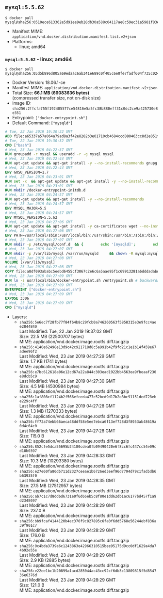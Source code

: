## `mysql:5.5.62`

```console
$ docker pull mysql@sha256:0510ece613362e5d91ee9eb28db30a588c04117ae8c59ec31a5981f83e8e9d13
```

-	Manifest MIME: `application/vnd.docker.distribution.manifest.list.v2+json`
-	Platforms:
	-	linux; amd64

### `mysql:5.5.62` - linux; amd64

```console
$ docker pull mysql@sha256:05d5b896d805a69edaac6ab341e689c0f405c6e0fe7fadf604f735c024aa1d4b
```

-	Docker Version: 18.06.1-ce
-	Manifest MIME: `application/vnd.docker.distribution.manifest.v2+json`
-	Total Size: **66.1 MB (66083636 bytes)**  
	(compressed transfer size, not on-disk size)
-	Image ID: `sha256:2ffcfa755f192485577ce54816e5a5fc38b880eff31c0dc2ce9a425730e8e351`
-	Entrypoint: `["docker-entrypoint.sh"]`
-	Default Command: `["mysqld"]`

```dockerfile
# Tue, 22 Jan 2019 19:30:32 GMT
ADD file:a65337a57a064a79ad8a3f42e8282b3e01710cb4684ccd880463cc8d2e051fa5 in / 
# Tue, 22 Jan 2019 19:30:32 GMT
CMD ["bash"]
# Wed, 23 Jan 2019 04:22:37 GMT
RUN groupadd -r mysql && useradd -r -g mysql mysql
# Wed, 23 Jan 2019 04:22:44 GMT
RUN apt-get update && apt-get install -y --no-install-recommends gnupg dirmngr && rm -rf /var/lib/apt/lists/*
# Wed, 23 Jan 2019 04:22:44 GMT
ENV GOSU_VERSION=1.7
# Wed, 23 Jan 2019 04:23:01 GMT
RUN set -x 	&& apt-get update && apt-get install -y --no-install-recommends ca-certificates wget && rm -rf /var/lib/apt/lists/* 	&& wget -O /usr/local/bin/gosu "https://github.com/tianon/gosu/releases/download/$GOSU_VERSION/gosu-$(dpkg --print-architecture)" 	&& wget -O /usr/local/bin/gosu.asc "https://github.com/tianon/gosu/releases/download/$GOSU_VERSION/gosu-$(dpkg --print-architecture).asc" 	&& export GNUPGHOME="$(mktemp -d)" 	&& gpg --batch --keyserver ha.pool.sks-keyservers.net --recv-keys B42F6819007F00F88E364FD4036A9C25BF357DD4 	&& gpg --batch --verify /usr/local/bin/gosu.asc /usr/local/bin/gosu 	&& gpgconf --kill all 	&& rm -rf "$GNUPGHOME" /usr/local/bin/gosu.asc 	&& chmod +x /usr/local/bin/gosu 	&& gosu nobody true 	&& apt-get purge -y --auto-remove ca-certificates wget
# Wed, 23 Jan 2019 04:23:01 GMT
RUN mkdir /docker-entrypoint-initdb.d
# Wed, 23 Jan 2019 04:24:57 GMT
RUN apt-get update && apt-get install -y --no-install-recommends 		pwgen 		perl 		libaio1 		libncurses5 	&& rm -rf /var/lib/apt/lists/*
# Wed, 23 Jan 2019 04:24:57 GMT
ENV MYSQL_MAJOR=5.5
# Wed, 23 Jan 2019 04:24:57 GMT
ENV MYSQL_VERSION=5.5.62
# Wed, 23 Jan 2019 04:27:06 GMT
RUN apt-get update && apt-get install -y ca-certificates wget --no-install-recommends && rm -rf /var/lib/apt/lists/* 	&& wget "https://cdn.mysql.com/Downloads/MySQL-$MYSQL_MAJOR/mysql-$MYSQL_VERSION-linux-glibc2.12-x86_64.tar.gz" -O mysql.tar.gz 	&& wget "https://cdn.mysql.com/Downloads/MySQL-$MYSQL_MAJOR/mysql-$MYSQL_VERSION-linux-glibc2.12-x86_64.tar.gz.asc" -O mysql.tar.gz.asc 	&& apt-get purge -y --auto-remove ca-certificates wget 	&& export GNUPGHOME="$(mktemp -d)" 	&& gpg --batch --keyserver ha.pool.sks-keyservers.net --recv-keys A4A9406876FCBD3C456770C88C718D3B5072E1F5 	&& gpg --batch --verify mysql.tar.gz.asc mysql.tar.gz 	&& gpgconf --kill all 	&& rm -rf "$GNUPGHOME" mysql.tar.gz.asc 	&& mkdir /usr/local/mysql 	&& tar -xzf mysql.tar.gz -C /usr/local/mysql --strip-components=1 	&& rm mysql.tar.gz 	&& rm -rf /usr/local/mysql/mysql-test /usr/local/mysql/sql-bench 	&& rm -rf /usr/local/mysql/bin/*-debug /usr/local/mysql/bin/*_embedded 	&& find /usr/local/mysql -type f -name "*.a" -delete 	&& apt-get update && apt-get install -y binutils && rm -rf /var/lib/apt/lists/* 	&& { find /usr/local/mysql -type f -executable -exec strip --strip-all '{}' + || true; } 	&& apt-get purge -y --auto-remove binutils
# Wed, 23 Jan 2019 04:27:06 GMT
ENV PATH=/usr/local/sbin:/usr/local/bin:/usr/sbin:/usr/bin:/sbin:/bin:/usr/local/mysql/bin:/usr/local/mysql/scripts
# Wed, 23 Jan 2019 04:27:07 GMT
RUN mkdir -p /etc/mysql/conf.d 	&& { 		echo '[mysqld]'; 		echo 'skip-host-cache'; 		echo 'skip-name-resolve'; 		echo 'datadir = /var/lib/mysql'; 		echo '!includedir /etc/mysql/conf.d/'; 	} > /etc/mysql/my.cnf
# Wed, 23 Jan 2019 04:27:07 GMT
RUN mkdir -p /var/lib/mysql /var/run/mysqld 	&& chown -R mysql:mysql /var/lib/mysql /var/run/mysqld 	&& chmod 777 /var/run/mysqld
# Wed, 23 Jan 2019 04:27:08 GMT
VOLUME [/var/lib/mysql]
# Wed, 23 Jan 2019 04:27:08 GMT
COPY file:a8df093ababc5eebd6455cf3067c2e6c6a5aae95f1c69913281a6dddadabd88a in /usr/local/bin/ 
# Wed, 23 Jan 2019 04:27:09 GMT
RUN ln -s usr/local/bin/docker-entrypoint.sh /entrypoint.sh # backwards compat
# Wed, 23 Jan 2019 04:27:09 GMT
ENTRYPOINT ["docker-entrypoint.sh"]
# Wed, 23 Jan 2019 04:27:09 GMT
EXPOSE 3306
# Wed, 23 Jan 2019 04:27:09 GMT
CMD ["mysqld"]
```

-	Layers:
	-	`sha256:5e6ec7f28fb77f84f64b8c29fcb0a746260563f5858315e3e9fcc4aee2844840`  
		Last Modified: Tue, 22 Jan 2019 19:37:02 GMT  
		Size: 22.5 MB (22500707 bytes)  
		MIME: application/vnd.docker.image.rootfs.diff.tar.gzip
	-	`sha256:4140e62498e13d9c42c921718d8c5a991b42f9fd21c1e1b14f459e67adee96f2`  
		Last Modified: Wed, 23 Jan 2019 04:27:29 GMT  
		Size: 1.7 KB (1741 bytes)  
		MIME: application/vnd.docker.image.rootfs.diff.tar.gzip
	-	`sha256:e7bc612618a06e12cd67a22a844c303ead1922bb4563ea9fbeaaf230e8dcb5c9`  
		Last Modified: Wed, 23 Jan 2019 04:27:30 GMT  
		Size: 4.5 MB (4500984 bytes)  
		MIME: application/vnd.docker.image.rootfs.diff.tar.gzip
	-	`sha256:1af808cf1124b2f566efceda477c52bcd9d17b2e8bc91151ded728ebe229c4ff`  
		Last Modified: Wed, 23 Jan 2019 04:27:28 GMT  
		Size: 1.3 MB (1270333 bytes)  
		MIME: application/vnd.docker.image.rootfs.diff.tar.gzip
	-	`sha256:ff72a74ebb66aeca48ddf58e5ee7ebca6f13ef728d3f8953ab48619a0d4c64c0`  
		Last Modified: Wed, 23 Jan 2019 04:27:28 GMT  
		Size: 115.0 B  
		MIME: application/vnd.docker.image.rootfs.diff.tar.gzip
	-	`sha256:852cfe5dca55695b24180cdea0fb09490420e6f8cc6fc447cc54e09cd18b0397`  
		Last Modified: Wed, 23 Jan 2019 04:28:33 GMT  
		Size: 10.3 MB (10293380 bytes)  
		MIME: application/vnd.docker.image.rootfs.diff.tar.gzip
	-	`sha256:e27e60fa86d5711d2327ceeae1b6726ed3eef96d7794d79c1fad5db6b63935f0`  
		Last Modified: Wed, 23 Jan 2019 04:28:35 GMT  
		Size: 27.5 MB (27512957 bytes)  
		MIME: application/vnd.docker.image.rootfs.diff.tar.gzip
	-	`sha256:ab7c1c7d8dd6d6731e0f6d66eb5c8f80e1dd62db1ac6177bd457f1a9d2348697`  
		Last Modified: Wed, 23 Jan 2019 04:28:29 GMT  
		Size: 237.0 B  
		MIME: application/vnd.docker.image.rootfs.diff.tar.gzip
	-	`sha256:bb9fcaf4144120b4ec376f9c827895c6fa0f6dd5768e56244ebf836a39f901c7`  
		Last Modified: Wed, 23 Jan 2019 04:28:29 GMT  
		Size: 176.0 B  
		MIME: application/vnd.docker.image.rootfs.diff.tar.gzip
	-	`sha256:0c4bda3739a6c1243863e42966310515bee95175d9cc0df1629a4da74b92e55e`  
		Last Modified: Wed, 23 Jan 2019 04:28:29 GMT  
		Size: 2.9 KB (2885 bytes)  
		MIME: application/vnd.docker.image.rootfs.diff.tar.gzip
	-	`sha256:e22ee1bc1b20899a1acd285044ac43cc92cf6db3c13809815f5d854736e6376d`  
		Last Modified: Wed, 23 Jan 2019 04:28:29 GMT  
		Size: 121.0 B  
		MIME: application/vnd.docker.image.rootfs.diff.tar.gzip
